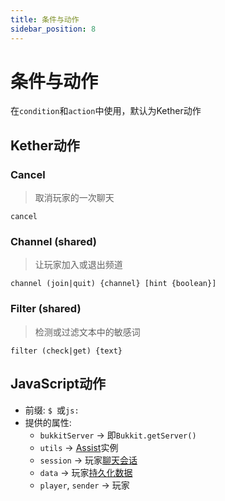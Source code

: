 ```yaml
---
title: 条件与动作
sidebar_position: 8
---
```


# 条件与动作

在`condition`和`action`中使用，默认为Kether动作

## Kether动作

### Cancel

> 取消玩家的一次聊天

`cancel`

### Channel (shared)

> 让玩家加入或退出频道

`channel (join|quit) {channel} [hint {boolean}]`

### Filter (shared)

> 检测或过滤文本中的敏感词

`filter (check|get) {text}`

## JavaScript动作

- 前缀: `$ `或`js:`
- 提供的属性:
  - `bukkitServer` -> 即`Bukkit.getServer()`
  - `utils` -> [Assist](https://github.com/TrPlugins/TrChat/blob/v2/project/runtime-bukkit/src/main/kotlin/me/arasple/mc/trchat/module/internal/script/js/Assist.kt)实例
  - `session` -> 玩家[聊天会话](https://github.com/TrPlugins/TrChat/blob/v2/project/runtime-bukkit/src/main/kotlin/me/arasple/mc/trchat/module/display/ChatSession.kt)
  - `data` -> 玩家[持久化数据](https://github.com/TrPlugins/TrChat/blob/v2/project/runtime-bukkit/src/main/kotlin/me/arasple/mc/trchat/module/internal/data/PlayerData.kt)
  - `player`, `sender` -> 玩家